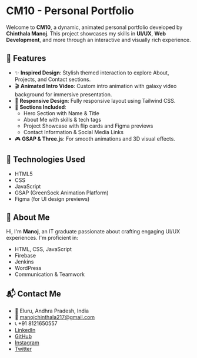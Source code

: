 
# CM10 - Personal Portfolio

Welcome to **CM10**, a dynamic, animated personal portfolio developed by **Chinthala Manoj**. This project showcases my skills in **UI/UX**, **Web Development**, and more through an interactive and visually rich experience.

## 🚀 Features

- ✨ **Inspired Design**: Stylish themed interaction to explore About, Projects, and Contact sections.
- 🎬 **Animated Intro Video**: Custom intro animation with galaxy video background for immersive presentation.
- 📱 **Responsive Design**: Fully responsive layout using Tailwind CSS.
- 🧩 **Sections Included**:
  - Hero Section with Name & Title
  - About Me with skills & tech tags
  - Project Showcase with flip cards and Figma previews
  - Contact Information & Social Media Links
- 🎮 **GSAP & Three.js**: For smooth animations and 3D visual effects.

## 🔧 Technologies Used

- HTML5
- CSS
- JavaScript
- GSAP (GreenSock Animation Platform)
- Figma (for UI design previews)

## 🧠 About Me

Hi, I'm **Manoj**, an IT graduate passionate about crafting engaging UI/UX experiences. I'm proficient in:

- HTML, CSS, JavaScript
- Firebase
- Jenkins
- WordPress
- Communication & Teamwork

## 📬 Contact Me

- 📍 Eluru, Andhra Pradesh, India  
- 📧 manojchinthala217@gmail.com  
- 📞 +91 8121650557  
- [LinkedIn](https://www.linkedin.com/in/manoj229/)  
- [GitHub](https://github.com/manojch77)  
- [Instagram](https://www.instagram.com/m_a_n_o_j92)  
- [Twitter](https://x.com/Selfaccoun73540)
